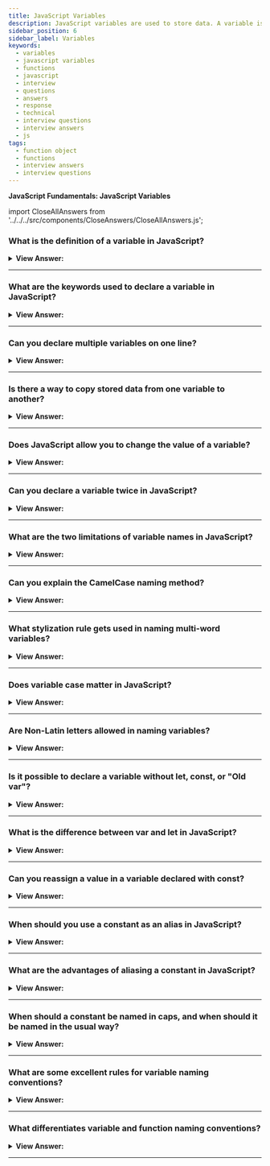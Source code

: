 ```yaml
---
title: JavaScript Variables
description: JavaScript variables are used to store data. A variable is named storage for data in JavaScript. They include let, const, and var variables. Interview Questions
sidebar_position: 6
sidebar_label: Variables
keywords:
  - variables
  - javascript variables
  - functions
  - javascript
  - interview
  - questions
  - answers
  - response
  - technical
  - interview questions
  - interview answers
  - js
tags:
  - function object
  - functions
  - interview answers
  - interview questions
---
```


<head>
  <title>Variables | JavaScript Frontend Phone Interview Questions</title>
</head>

**JavaScript Fundamentals: JavaScript Variables**

import CloseAllAnswers from '../../../src/components/CloseAnswers/CloseAllAnswers.js';

<CloseAllAnswers />

### What is the definition of a variable in JavaScript?

<details>
  <summary><strong>View Answer:</strong></summary>
  <div>
  <div><strong>Interview Response:</strong> A variable is a “named storage” for data. We can use variables to store values, visitor information, and other data.</div>
  </div>
</details>

---

### What are the keywords used to declare a variable in JavaScript?

<details>
  <summary><strong>View Answer:</strong></summary>
  <div>
  <div><strong>Interview Response:</strong> The keywords used to declare a variable include let, const, and var variables.</div><br />
  <div><strong>Technical Response:</strong> There are three variable declaration keywords used in JavaScript. They include let, const, and var variables. In modern JavaScript, development let and const remain recommended to optimize your application.
  </div>
  </div>
</details>

---

### Can you declare multiple variables on one line?

<details>
  <summary><strong>View Answer:</strong></summary>
  <div>
  <div><strong>Interview Response:</strong> Yes, although the specification does not advise it for readability and consistency reasons.</div><br />
  <div><strong className="codeExample">Code Example:</strong><br /><br />

  <div></div>

```js
// Example: one-line

let user = 'John',
  age = 25,
  message = 'Hello';

// The multiline variant is a bit longer, but easier to read:

let user = 'John';

let age = 25;

let message = 'Hello';
```

  </div>
  </div>
</details>

---

### Is there a way to copy stored data from one variable to another?

<details>
  <summary><strong>View Answer:</strong></summary>
  <div>
  <div><strong>Interview Response:</strong> Yes, declare two variables and copy data into one—better known as copy by reference.</div><br />
  <div><strong className="codeExample">Code Example:</strong><br /><br />

  <div></div>

```js
let hello = 'Hello JavaScript!';

let message;

// copy 'Hello world' from hello into the message

message = hello;

// now two variables hold the same data

alert(hello); // Hello world!
alert(message); // Hello world!
```

  </div>
  </div>
</details>

---

### Does JavaScript allow you to change the value of a variable?

<details>
  <summary><strong>View Answer:</strong></summary>
  <div>
  <div><strong>Interview Response:</strong> Yes, by declaring the variable equals the new value. A const declaration on a variable does not have this capability because it is a constant value.</div>
  </div><br />
  <div><strong className="codeExample">Code Example:</strong><br /><br />

  <div></div>

```js
let message;

message = 'Hello!';

message = 'World!'; // value changed
console.log(message); // returns 'World!'
```

  </div>
</details>

---

### Can you declare a variable twice in JavaScript?

<details>
  <summary><strong>View Answer:</strong></summary>
  <div>
  <div><strong>Interview Response:</strong> No, it results in a syntax error.</div>
  </div><br />
  <div><strong className="codeExample">Code Example:</strong><br /><br />

  <div></div>

```js
let message = 'This';

// repeated 'let' leads to an error

let message = 'That'; // SyntaxError: 'message' has already been declared
```

  </div>
</details>

---

### What are the two limitations of variable names in JavaScript?

<details>
  <summary><strong>View Answer:</strong></summary>
  <div>
  <div><strong>Interview Response:</strong> The variable must contain only letters, digits, dollar signs, or an underscore. The first character cannot be a number.</div><br />
  <div><strong>Technical Response:</strong> In JavaScript, variable names are subject to two limitations. Only letters, numbers, or the symbols $ and an underscore _ may appear in the name, and the first character cannot be a number.
  </div><br />
  <div><strong className="codeExample">Examples of valid names:</strong><br /><br />

  <div></div>

```js
let userName;

let test123;
```

<strong className="codeExample">These names are also valid, but not recommended in the format below:</strong><br /><br />

  <div></div>

```js
let $ = 1; // declared a variable with the name "$"
let _ = 2; // and now a variable with the name "_"
alert($ + _); // 3
```

  </div>
  </div>
</details>

---

### Can you explain the CamelCase naming method?

<details>
  <summary><strong>View Answer:</strong></summary>
  <div>
  <div><strong>Interview Response:</strong> CamelCase is a naming method in which a name gets made up of many words combined into a single term. Each word’s initial letter gets capitalized so that the name may be easily read. In JavaScript, we use the lowerCamelCase implementation.</div><br />
  <div><strong className="codeExample">Code Example:</strong><br /><br />

  <div></div>

```js
let lowerCamelCase = 'lowerCamelCase';
console.log(lowerCamelCase); // returns lowerCamelCase
```

  </div>
  </div>
</details>

---

### What stylization rule gets used in naming multi-word variables?

<details>
  <summary><strong>View Answer:</strong></summary>
  <div>
  <div><strong>Interview Response:</strong> When the name contains multiple words, lower camelCase is the standard.</div><br />
  <div><strong className="codeExample">Code Example:</strong><br /><br />

  <div></div>

```js
let myUserName;
```

  </div>
  </div>
</details>

---

### Does variable case matter in JavaScript?

<details>
  <summary><strong>View Answer:</strong></summary>
  <div>
  <div><strong>Interview Response:</strong> Yes, variables named <strong>myUser</strong> and <strong>myuser</strong> are two different variables because variables in JavaScript are case-sensitive.</div><br />
  <div><strong className="codeExample">Code Example:</strong><br /><br />

  <div></div>

```js
let myUser = 'Jack';
let myuser = 'Jane';

console.log(myUser === myuser); // returns false
console.log(myUser); // Jack
console.log(myuser); // Jane
```

  </div>
  </div>
</details>

---

### Are Non-Latin letters allowed in naming variables?

<details>
  <summary><strong>View Answer:</strong></summary>
  <div>
  <div><strong>Interview Response:</strong> Yes, but it is not recommended.</div><br />
  <div><strong>Technical Response:</strong> Yes, it is possible to use any language, including Cyrillic letters or even hieroglyphs, but it remains a lousy approach and not recommended, according to the MDN.
  </div><br />
  <div><strong className="codeExample">Code Example:</strong> For example, technically, this can be implemented, but it remains a lousy approach and goes against recommendations.<br /><br />

  <div></div>

```js
let имя = '...';

let 我 = '...';
```

  </div>
  </div>
</details>

---

### Is it possible to declare a variable without let, const, or "Old var"?

<details>
  <summary><strong>View Answer:</strong></summary>
  <div>
  <div><strong>Interview Response:</strong> Outside of strict mode, it is possible but not encouraged. It is possible to find it in earlier programs.</div><br />
  <div><strong className="codeExample">Code Example:</strong> Technically, it is achievable but not recommended in modern JavaScript.<br /><br />

  <div></div>

```js
// note: no "use strict" in this example

num = 5; // the variable "num" is created if it didn't exist
alert(num); // 5
```

  </div>
  </div>
</details>

---

### What is the difference between var and let in JavaScript?

<details>
  <summary><strong>View Answer:</strong></summary>
  <div>
  <div><strong>Interview Response:</strong> The distinction is that var is function scoped, whereas let is block scoped. If used outside of a function, it is called a global variable.</div><br />
  <div><strong>Technical Response:</strong> We use both var and let for variable declaration in JavaScript. However, the distinction is that var is function scoped and let is block scoped. When compared to let, a variable declared using var is considered defined throughout the program.
  </div>
  </div>
</details>

---

### Can you reassign a value in a variable declared with const?

<details>
  <summary><strong>View Answer:</strong></summary>
  <div>
  <div><strong>Interview Response:</strong> No, it results in a syntax error because constants do not allow reassignment.</div><br />
  <div><strong className="codeExample">Code Example:</strong><br /><br />

  <div></div>

```js
const myBirthday = '01.09.1969';

myBirthday = '01.01.2001'; // error, can't reassign the constant!
```

  </div>
  </div>
</details>

---

### When should you use a constant as an alias in JavaScript?

<details>
  <summary><strong>View Answer:</strong></summary>
  <div>
  <div><strong>Interview Response:</strong> For constant variable values that are difficult to memorize, we use aliases. Capital letters and underscores should get used in this case.</div><br />
  <div><strong className="codeExample">Code Example:</strong> Hexadecimal Colors<br /><br />

  <div></div>

```js
const COLOR_RED = '#F00';

const COLOR_GREEN = '#0F0';

const COLOR_BLUE = '#00F';

const COLOR_ORANGE = '#FF7F00';

// ...when we need to pick a color

let color = COLOR_ORANGE;

alert(color); // #FF7F00
```

  </div>
  </div>
</details>

---

### What are the advantages of aliasing a constant in JavaScript?

<details>
  <summary><strong>View Answer:</strong></summary>
  <div>
  <div><strong>Interview Response:</strong> Aliases are easy to remember than numeric identifiers, like hexadecimal numbers.</div>
  </div>
</details>

---

### When should a constant be named in caps, and when should it be named in the usual way?

<details>
  <summary><strong>View Answer:</strong></summary>
  <div>
  <div><strong>Interview Response:</strong> Capital-named constants only get used as aliases for “hard-coded” values.</div><br />
  <div><strong>Technical Response:</strong> Constant discovery happens before code execution (like a hexadecimal value for red). Some constants are calculated at run-time during execution but do not alter after they are assigned. Capital-named constants only get used as aliases for "hard-coded" values.
  </div>
  </div>
</details>

---

### What are some excellent rules for variable naming conventions?

<details>
  <summary><strong>View Answer:</strong></summary>
  <div>
  <div><strong>Interview Response:</strong> A variable name should have a clean, obvious meaning, describing the data it stores, like currentUser or newUser. Unlike functions, a variable name should always be camelCase and begin with a noun</div><br />
  <div><strong>Technical Response:</strong><br /><br />
  Some good-to-follow rules are: <br /><br />
    <ol>
      <li>Use names that are easy to remember, such as userName or shoppingCart.</li>
      <li>If you do not know what you are doing, avoid abbreviations or short names like a, b, and c (Ninja Coder – is not a great approach to creating code).</li>
      <li>Make your names as descriptive and straightforward as possible. Two instances of bad names are data and value, and such names are nonsensical, and they may only be used in a coding context to make it apparent what data or value the variable refers to in our code.</li>
      <li>Make terms with your team. When a site visitor gets referred to as "user," related variables, currentUser or newUser are utilized rather than currentVisitor or newLadyInRed.</li>
      <li>A variable name is always camelCase and should begin with a noun to differentiate variables from functions, which generally should begin with a verb.</li>
      </ol>
  </div>
  </div>
</details>

---

### What differentiates variable and function naming conventions?

<details>
  <summary><strong>View Answer:</strong></summary>
  <div>
  <div><strong>Interview Response:</strong> A variable name is always camelCase and should begin with a noun to differentiate variables from functions, which generally should begin with a verb.</div>
  </div>
</details>

---
